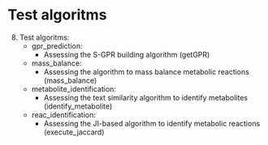 # Test algoritms

8.  Test algoritms:
	- gpr_prediction: 
		- Assessing the S-GPR building algorithm (getGPR) 
	- mass_balance: 
		- Assessing the algorithm to mass balance metabolic reactions (mass_balance)
	- metabolite_identification: 
		- Assessing the text similarity algorithm to identify metabolites (identify_metabolite)
	- reac_identification: 
		- Assessing the JI-based algorithm to identify metabolic reactions (execute_jaccard) 

